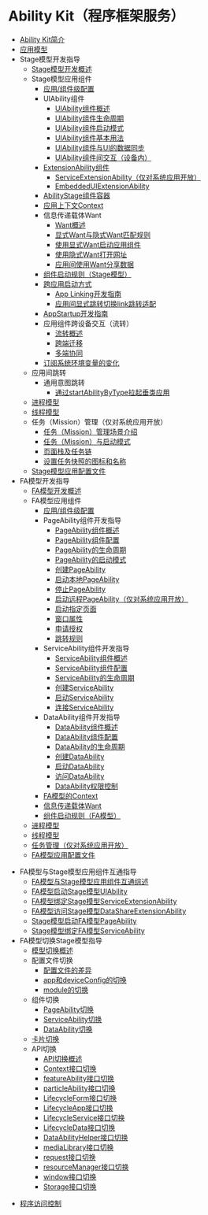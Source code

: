 # Ability Kit（程序框架服务）

- [Ability Kit简介](abilitykit-overview.md)
- [应用模型](application-models.md)
- Stage模型开发指导
  - [Stage模型开发概述](stage-model-development-overview.md)
  - Stage模型应用组件
    - [应用/组件级配置](application-component-configuration-stage.md)
    - UIAbility组件
      - [UIAbility组件概述](uiability-overview.md)
      - [UIAbility组件生命周期](uiability-lifecycle.md)
      - [UIAbility组件启动模式](uiability-launch-type.md)
      - [UIAbility组件基本用法](uiability-usage.md)
      - [UIAbility组件与UI的数据同步](uiability-data-sync-with-ui.md)
      - [UIAbility组件间交互（设备内）](uiability-intra-device-interaction.md)
    - [ExtensionAbility组件](extensionability-overview.md)
      <!--Del-->
      - [ServiceExtensionAbility（仅对系统应用开放）](serviceextensionability.md)
      <!--DelEnd-->
      - [EmbeddedUIExtensionAbility](embeddeduiextensionability.md)
    - [AbilityStage组件容器](abilitystage.md)
    - [应用上下文Context](application-context-stage.md)
    - 信息传递载体Want
      - [Want概述](want-overview.md)
      - [显式Want与隐式Want匹配规则](explicit-implicit-want-mappings.md)
      - [使用显式Want启动应用组件](ability-startup-with-explicit-want.md)
      - [使用隐式Want打开网址](ability-startup-with-implicit-want.md)
      - [应用间使用Want分享数据](data-share-via-want.md)
    - [组件启动规则（Stage模型）](component-startup-rules.md)
    - [跨应用启动方式](cross-app-startup.md)
      - [App Linking开发指南](app-linking.md)
      - [应用间显式跳转切换link跳转适配](uiability-startup-adjust.md)
    - [AppStartup开发指南](app-startup.md)
    <!--Del-->
    - 应用组件跨设备交互（流转）
      - [流转概述](inter-device-interaction-hop-overview.md)
      - [跨端迁移](hop-cross-device-migration.md)
      - [多端协同](hop-multi-device-collaboration.md)
    <!--DelEnd-->
    - [订阅系统环境变量的变化](subscribe-system-environment-variable-changes.md)
  - 应用间跳转
    - 通用意图跳转
      - [通过startAbilityByType拉起垂类应用](start-intent-panel.md)
  - [进程模型](process-model-stage.md)
  - [线程模型](thread-model-stage.md)
  <!--Del-->
  - 任务（Mission）管理（仅对系统应用开放）
    - [任务（Mission）管理场景介绍](mission-management-overview.md)
    - [任务（Mission）与启动模式](mission-management-launch-type.md)
    - [页面栈及任务链](page-mission-stack.md)
    - [设置任务快照的图标和名称](mission-set-icon-name-for-task-snapshot.md)
  <!--DelEnd-->
  - [Stage模型应用配置文件](config-file-stage.md)
- FA模型开发指导
  - [FA模型开发概述](fa-model-development-overview.md)
  - FA模型应用组件
    - [应用/组件级配置](application-component-configuration-fa.md)
    - PageAbility组件开发指导
      - [PageAbility组件概述](pageability-overview.md)
      - [PageAbility组件配置](pageability-configuration.md)
      - [PageAbility的生命周期](pageability-lifecycle.md)
      - [PageAbility的启动模式](pageability-launch-type.md)
      - [创建PageAbility](create-pageability.md)
      - [启动本地PageAbility](start-local-pageability.md)
      - [停止PageAbility](stop-pageability.md)
      - [启动远程PageAbility（仅对系统应用开放）](start-remote-pageability.md)
      - [启动指定页面](start-page.md)
      - [窗口属性](window-properties.md)
      - [申请授权](request-permissions.md)
      - [跳转规则](redirection-rules.md)
    - ServiceAbility组件开发指导
      - [ServiceAbility组件概述](serviceability-overview.md)
      - [ServiceAbility组件配置](serviceability-configuration.md)
      - [ServiceAbility的生命周期](serviceability-lifecycle.md)
      - [创建ServiceAbility](create-serviceability.md)
      - [启动ServiceAbility](start-serviceability.md)
      - [连接ServiceAbility](connect-serviceability.md)
    - DataAbility组件开发指导
      - [DataAbility组件概述](dataability-overview.md)
      - [DataAbility组件配置](dataability-configuration.md)
      - [DataAbility的生命周期](dataability-lifecycle.md)
      - [创建DataAbility](create-dataability.md)
      - [启动DataAbility](start-dataability.md)
      - [访问DataAbility](access-dataability.md)
      - [DataAbility权限控制](dataability-permission-control.md)
    - [FA模型的Context](application-context-fa.md)
    - [信息传递载体Want](want-fa.md)
    - [组件启动规则（FA模型）](component-startup-rules-fa.md)
  - [进程模型](process-model-fa.md)
  - [线程模型](thread-model-fa.md)
  <!--Del-->
  - [任务管理（仅对系统应用开放）](mission-management-fa.md)
  <!--DelEnd-->
  - [FA模型应用配置文件](config-file-fa.md)
<!--Del-->
- FA模型与Stage模型应用组件互通指导
  - [FA模型与Stage模型应用组件互通综述](fa-stage-interaction-overview.md)
  - [FA模型启动Stage模型UIAbility](start-uiability-from-fa.md)
  - [FA模型绑定Stage模型ServiceExtensionAbility](bind-serviceextensionability-from-fa.md)
  - [FA模型访问Stage模型DataShareExtensionAbility](access-datashareextensionability-from-fa.md)
  - [Stage模型启动FA模型PageAbility](start-pageability-from-stage.md)
  - [Stage模型绑定FA模型ServiceAbility](bind-serviceability-from-stage.md)
- FA模型切换Stage模型指导
  - [模型切换概述](model-switch-overview.md)
  - 配置文件切换
    - [配置文件的差异](configuration-file-diff.md)
    - [app和deviceConfig的切换](app-deviceconfig-switch.md)
    - [module的切换](module-switch.md)
  - 组件切换
    - [PageAbility切换](pageability-switch.md)
    - [ServiceAbility切换](serviceability-switch.md)
    - [DataAbility切换](dataability-switch.md)
  - [卡片切换](widget-switch.md)
  - API切换
    - [API切换概述](api-switch-overview.md)
    - [Context接口切换](context-switch.md)
    - [featureAbility接口切换](featureability-switch.md)
    - [particleAbility接口切换](particleability-switch.md)
    - [LifecycleForm接口切换](lifecycleform-switch.md)
    - [LifecycleApp接口切换](lifecycleapp-switch.md)
    - [LifecycleService接口切换](lifecycleservice-switch.md)
    - [LifecycleData接口切换](lifecycledata-switch.md)
    - [DataAbilityHelper接口切换](dataabilityhelper-switch.md)
    - [mediaLibrary接口切换](medialibrary-switch.md)
    - [request接口切换](request-switch.md)
    - [resourceManager接口切换](resourcemanager-switch.md)
    - [window接口切换](window-switch.md)
    - [Storage接口切换](storage-switch.md)
<!--DelEnd-->
- [程序访问控制](../security/AccessToken/Readme-CN.md)

